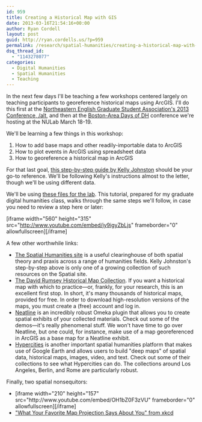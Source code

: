 ```yaml
---
id: 959
title: Creating a Historical Map with GIS
date: 2013-03-16T21:54:16+00:00
author: Ryan Cordell
layout: post
guid: http://ryan.cordells.us/?p=959
permalink: /research/spatial-humanities/creating-a-historical-map-with-gis/
dsq_thread_id:
  - "1143278077"
categories:
  - Digital Humanities
  - Spatial Humanities
  - Teaching
---
```

In the next few days I'll be teaching a few workshops centered largely on teaching participants to georeference historical maps using ArcGIS. I'll do this first at the <a href="http://www.northeastern.edu/english/graduate/egsa/2013-egsa-graduate-student-conference/">Northeastern English Graduate Student Association's 2013 Conference, /alt</a>, and then at the <a href="http://nulab.neu.edu/events/dhdays2013/">Boston-Area Days of DH</a> conference we're hosting at the NULab March 18-19.

We'll be learning a few things in this workshop:
<ol>
	<li>How to add base maps and other readily-importable data to ArcGIS</li>
	<li>How to plot events in ArcGIS using spreadsheet data</li>
	<li>How to georeference a historical map in ArcGIS</li>
</ol>
For that last goal, <a href="http://spatial.scholarslab.org/making-historic-maps-spatial-georeferencing/">this step-by-step guide by Kelly Johnston</a> should be your go-to reference. We'll be following Kelly's instructions almost to the letter, though we'll be using different data.

We'll be using <a href="https://dl.dropbox.com/u/492930/GIS-Lab.zip">these files for the lab</a>. This tutorial, prepared for my graduate digital humanities class, walks through the same steps we'll follow, in case you need to review a step here or later:

[iframe width="560" height="315" src="http://www.youtube.com/embed/jy9igyZbLjs" frameborder="0" allowfullscreen][/iframe]

A few other worthwhile links:
<ul>
<li><a href="http://spatial.scholarslab.org/">The Spatial Humanities site</a> is a useful clearinghouse of both spatial theory and praxis across a range of humanities fields. Kelly Johnston's step-by-step above is only one of a growing collection of such resources on the Spatial site.</li>
	<li><a href="http://www.davidrumsey.com/">The David Rumsey Historical Map Collection</a>. If you want a historical map with which to practice—or, frankly, for your research, this is an excellent first stop. In short, it's many thousands of historical maps, provided for free. In order to download high-resolution versions of the maps, you must create a (free) account and log in.</li>
	<li><a href="http://neatline.org/">Neatline</a> is an incredibly robust Omeka plugin that allows you to create spatial exhibits of your collected materials. Check out some of the demos—it's really phenomenal stuff. We won't have time to go over Neatline, but one could, for instance, make use of a map georeferenced in ArcGIS as a base map for a Neatline exhibit.</li>
	<li><a href="http://hypercities.ats.ucla.edu/">Hypercities</a> is another important spatial humanities platform that makes use of Google Earth and allows users to build "deep maps" of spatial data, historical maps, images, video, and text. Check out some of their collections to see what Hypercities can do. The collections around Los Angeles, Berlin, and Rome are particularly robust.</li>
</ul>

Finally, two spatial nonsequitors:
<ul>
<li>[iframe width="210" height="157" src="http://www.youtube.com/embed/OH1bZ0F3zVU" frameborder="0" allowfullscreen][/iframe]</li>
<li><a href="http://xkcd.com/977/">"What Your Favorite Map Projection Says About You" from xkcd</a></li>
</ul>